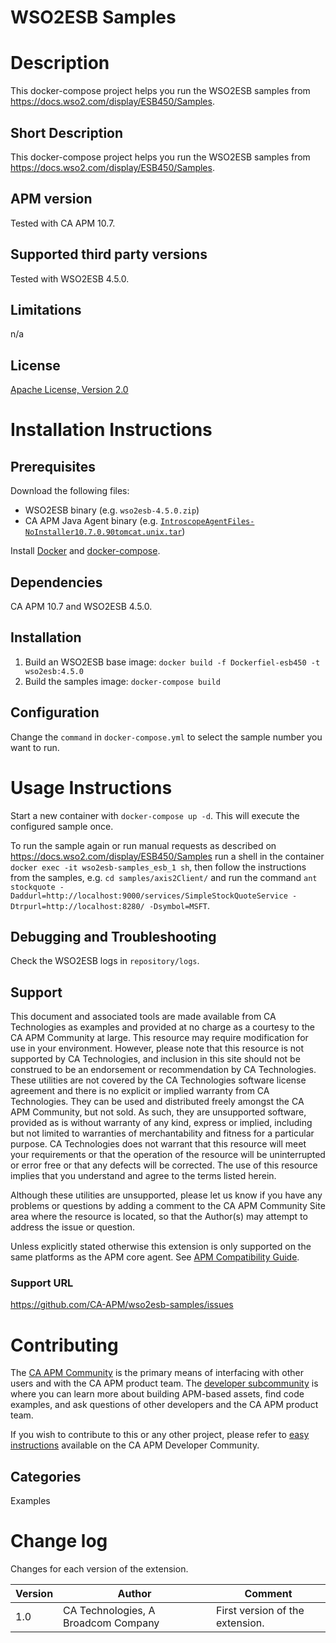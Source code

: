 # WSO2ESB Samples

# Description
This docker-compose project helps you run the WSO2ESB samples from https://docs.wso2.com/display/ESB450/Samples.

## Short Description
This docker-compose project helps you run the WSO2ESB samples from https://docs.wso2.com/display/ESB450/Samples.

## APM version
Tested with CA APM 10.7.

## Supported third party versions
Tested with WSO2ESB 4.5.0.

## Limitations
n/a

## License
[Apache License, Version 2.0](LICENSE)

# Installation Instructions

## Prerequisites
Download the following files:
* WSO2ESB binary (e.g. `wso2esb-4.5.0.zip`)
* CA APM Java Agent binary (e.g. [`IntroscopeAgentFiles-NoInstaller10.7.0.90tomcat.unix.tar`](https://support.ca.com))

Install [Docker](https://docs.docker.com/install/) and [docker-compose](https://docs.docker.com/compose/install/).

## Dependencies
CA APM 10.7 and WSO2ESB 4.5.0.

## Installation
1. Build an WSO2ESB base image: `docker build -f Dockerfiel-esb450 -t wso2esb:4.5.0`
2. Build the samples image: `docker-compose build`

## Configuration
Change the `command` in `docker-compose.yml` to select the sample number you want to run.

# Usage Instructions
Start a new container with `docker-compose up -d`. This will execute the configured sample once.

To run the sample again or run manual requests as described on https://docs.wso2.com/display/ESB450/Samples run a shell in the container `docker exec -it wso2esb-samples_esb_1 sh`, then follow the instructions from the samples, e.g. `cd samples/axis2Client/` and run the command `ant stockquote -Daddurl=http://localhost:9000/services/SimpleStockQuoteService -Dtrpurl=http://localhost:8280/ -Dsymbol=MSFT`.

## Debugging and Troubleshooting
Check the WSO2ESB logs in `repository/logs`.

## Support
This document and associated tools are made available from CA Technologies as examples and provided at no charge as a courtesy to the CA APM Community at large. This resource may require modification for use in your environment. However, please note that this resource is not supported by CA Technologies, and inclusion in this site should not be construed to be an endorsement or recommendation by CA Technologies. These utilities are not covered by the CA Technologies software license agreement and there is no explicit or implied warranty from CA Technologies. They can be used and distributed freely amongst the CA APM Community, but not sold. As such, they are unsupported software, provided as is without warranty of any kind, express or implied, including but not limited to warranties of merchantability and fitness for a particular purpose. CA Technologies does not warrant that this resource will meet your requirements or that the operation of the resource will be uninterrupted or error free or that any defects will be corrected. The use of this resource implies that you understand and agree to the terms listed herein.

Although these utilities are unsupported, please let us know if you have any problems or questions by adding a comment to the CA APM Community Site area where the resource is located, so that the Author(s) may attempt to address the issue or question.

Unless explicitly stated otherwise this extension is only supported on the same platforms as the APM core agent. See [APM Compatibility Guide](http://www.ca.com/us/support/ca-support-online/product-content/status/compatibility-matrix/application-performance-management-compatibility-guide.aspx).

### Support URL
https://github.com/CA-APM/wso2esb-samples/issues

# Contributing
The [CA APM Community](https://communities.ca.com/community/ca-apm) is the primary means of interfacing with other users and with the CA APM product team.  The [developer subcommunity](https://communities.ca.com/community/ca-apm/ca-developer-apm) is where you can learn more about building APM-based assets, find code examples, and ask questions of other developers and the CA APM product team.

If you wish to contribute to this or any other project, please refer to [easy instructions](https://communities.ca.com/docs/DOC-231150910) available on the CA APM Developer Community.

## Categories
Examples

# Change log
Changes for each version of the extension.

Version | Author | Comment
--------|--------|--------
1.0 | CA Technologies, A Broadcom Company | First version of the extension.
